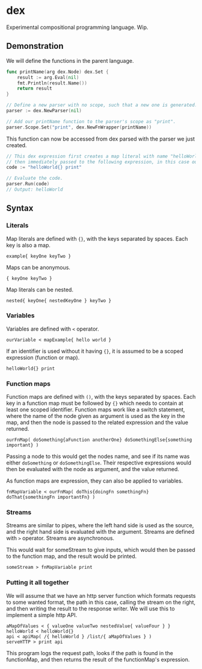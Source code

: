 # dex

Experimental compositional programming language. Wip.

## Demonstration

We will define the functions in the parent language.

```go
func printName(arg dex.Node) dex.Set {
	result := arg.Eval(nil)
	fmt.Println(result.Name())
	return result
}

// Define a new parser with no scope, such that a new one is generated.
parser := dex.NewParser(nil)

// Add our printName function to the parser's scope as "print".
parser.Scope.Set("print", dex.NewFnWrapper(printName))
```

This function can now be accessed from dex parsed with the parser we just created.

```go
// This dex expression first creates a map literal with name "helloWorld", which is
// then immediately passed to the following expression, in this case our print function.
code := "helloWorld{} print"

// Evaluate the code.
parser.Run(code)
// Output: helloWorld
```


## Syntax

### Literals

Map literals are defined with `{}`, with the keys separated by spaces. Each key is also a map.
```
example{ keyOne keyTwo }
```
Maps can be anonymous.
```
{ keyOne keyTwo }
```
Map literals can be nested.
```
nested{ keyOne{ nestedKeyOne } keyTwo }
```

### Variables

Variables are defined with `<` operator.
```
ourVariable < mapExample{ hello world }
```
If an identifier is used without it having `{}`, it is assumed to be a scoped expression (function or map).
```
helloWorld{} print
```

### Function maps

Function maps are defined with `()`, with the keys separated by spaces. Each key in a function map must be followed by `{}` which needs to contain at least one scoped identifier. Function maps work like a switch statement, where the name of the node given as argument is used as the key in the map, and then the node is passed to the related expression and the value returned.

```
ourFnMap( doSomething{aFunction anotherOne} doSomethingElse{something important} )
```
Passing a node to this would get the nodes name, and see if its name was either `doSomething` or `doSomethingElse`. Their respective expressions would then be evaluated with the node as argument, and the value returned.

As function maps are expression, they can also be applied to variables.
```
fnMapVariable < ourFnMap( doThis{doingFn somethingFn} doThat{somethingFn importantFn} )
```

### Streams

Streams are similar to pipes, where the left hand side is used as the source, and the right hand side is evaluated with the argument. Streams are defined with `>` operator. Streams are asynchronous.

This would wait for someStream to give inputs, which would then be passed to the function map, and the result would be printed.
```
someStream > fnMapVariable print
```


### Putting it all together

We will assume that we have an http server function which formats requests to some wanted format, the path in this case, calling the stream on the right, and then writing the result to the response writer. We will use this to implement a simple http API.

```
aMapOfValues < { valueOne valueTwo nestedValue{ valueFour } }
helloWorld < helloWorld{}
api < apiMap( /{ helloWorld } /list/{ aMapOfValues } )
serveHTTP > print api
```
This program logs the request path, looks if the path is found in the functionMap, and then returns the result of the functionMap's expression.

